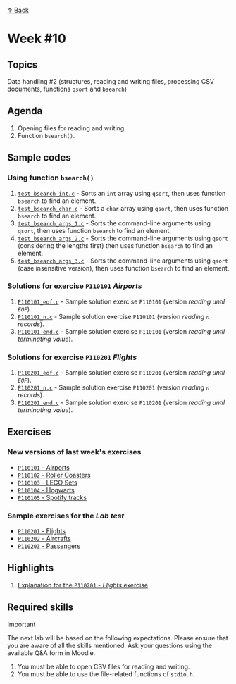 [↑ Back](../README.md)

# Week #10

## Topics

Data handling #2 (structures, reading and writing files, processing CSV documents, functions `qsort` and `bsearch`)

## Agenda

1. Opening files for reading and writing.
2. Function `bsearch()`.

## Sample codes

### Using function `bsearch()`

1. [`test_bsearch_int.c`](./samples/test_bsearch_int.c) - Sorts an `int` array using `qsort`, then uses function `bsearch` to find an element.
1. [`test_bsearch_char.c`](./samples/test_bsearch_char.c) - Sorts a `char` array using `qsort`, then uses function `bsearch` to find an element.
1. [`test_bsearch_args_1.c`](./samples/test_bsearch_args_1.c) - Sorts the command-line arguments using `qsort`, then uses function `bsearch` to find an element.
1. [`test_bsearch_args_2.c`](./samples/test_bsearch_args_2.c) - Sorts the command-line arguments using `qsort` (considering the lengths first) then uses function `bsearch` to find an element.
1. [`test_bsearch_args_3.c`](./samples/test_bsearch_args_3.c) - Sorts the command-line arguments using `qsort` (case insensitive version), then uses function `bsearch` to find an element.

### Solutions for exercise `P110101` *Airports*

1. [`P110101_eof.c`](./samples/P110101_eof.c) - Sample solution exercise `P110101` (version *reading until `EOF`*).
1. [`P110101_n.c`](./samples/P110101_n.c) - Sample solution exercise `P110101` (version *reading `n` records*).
1. [`P110101_end.c`](./samples/P110101_end.c) - Sample solution exercise `P110101` (version *reading until terminating value*).

### Solutions for exercise `P110201` *Flights*

1. [`P110201_eof.c`](./samples/P110201_eof.c) - Sample solution exercise `P110201` (version *reading until `EOF`*).
1. [`P110201_n.c`](./samples/P110201_n.c) - Sample solution exercise `P110201` (version *reading `n` records*).
1. [`P110201_end.c`](./samples/P110201_end.c) - Sample solution exercise `P110201` (version *reading until terminating value*).

## Exercises

### New versions of last week's exercises

* [`P110101` - Airports](./exercises/P110101.md)
* [`P110102` - Roller Coasters](./exercises/P110102.md)
* [`P110103` - LEGO Sets](./exercises/P110103.md)
* [`P110104` - Hogwarts](./exercises/P110104.md)
* [`P110105` - Spotify tracks](./exercises/P110105.md)

### Sample exercises for the *Lab test*

* [`P110201` - Flights](./exercises/P110201/README.md)
* [`P110202` - Aircrafts](./exercises/P110202/README.md)
* [`P110203` - Passengers](./exercises/P110203/README.md)

## Highlights

1. [Explanation for the `P110201` - *Flights* exercise](./flights-explanation.md)

## Required skills

> [!IMPORTANT]
> The next lab will be based on the following expectations. Please ensure that you are aware of all the skills mentioned. Ask your questions using the available Q&A form in Moodle.

1. You must be able to open CSV files for reading and writing.
1. You must be able to use the file-related functions of `stdio.h`.

